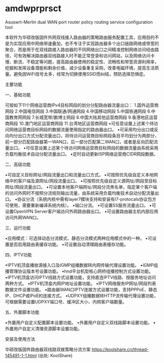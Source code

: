 # amdwprprsct
Asuswrt-Merlin dual WAN port router policy routing service configuration tool

本软件为华硕改版固件外网双线接入路由器的策略路由服务配置工具，应用目的不是为实现应用中网络带速叠加，也不专注于实现路由器多个出口链路网络或带宽的聚合，而是用于在双线路接入路由器的不同网络出口之间精准控制网络访问经由路径，可有效解决路由器双线路接入时不能正常登录和访问网站，以及网络访问卡慢、断流、不稳定等问题，提高路由器使用的稳定性、流畅性和带宽资源利用率，挖掘和发挥设备潜能和剩余价值，减少设备重复采购，改善电磁环境，提高生活质量。避免因WiFi信号太多，经常为切换使用SSID而纠结，预防选择恐惧症。

主要功能

一、基础功能

  可按如下11个网络运营商IPv4目标网段的划分分配路由器流量出口：
    1.国外运营商网段
    2.中国电信网段
    3.中国联通/网通网段
    4.中国移动网段
    5.中国铁通网段
    6.中国教育网网段
    7.长城宽带/鹏博士网段
    8.中国大陆其他运营商网段
    9.香港地区运营商网段
    10.澳门地区运营商网段
    11.台湾地区运营商网段
  •可任意设置上述某个待访问网络运营商目标网段的数据流量使用指定的路由器出口。
  •可采用均分出口或反向均分出口方式分配流量出口，将待访问运营商目标网段条目平均划分为两部分，前一部分匹配路由器第一WAN口，后一部分匹配第二WAN口，或者是反向匹配流量出口。
  •可任意设置上述某个待访问网络运营商目标网段的数据流量由系统采用负载均衡技术自动分配流量出口。
  •定时自动更新ISP网络运营商CIDR网段数据。

二、高级功能

  •可自定义目标网址/网段流量出口和流量出口方式。
  •可按照优先级自定义本地网络中的客户端及源网址/网段流量出口。
  •可按照优先级自定义源网址/网段至目标网址/网段流量出口。
  •可设置本地客户端网址/网段分流黑名单，指定某个客户端的访问外网时不按照分流规则输出流量，由系统采用负载均衡技术自动分配流量出口。
  •协议分流（系统内核中需有layer7模块支持和安装有l7-protocals协议包方可使用，需要重新编译系统内核）。
  •端口分流。
  •可设置SS服务流量出口。
  •可设置OpenVPN Server客户端访问外网路由器出口。
  •可设置路由器主机内部应用访问外网WAN口。

三、运行功能

  •应用模式：可选择动态分流模式、静态分流模式两种应用模式中的一种。
  •可设置是否启用路由表缓存功能。
  •可设置自动清理路由表缓存功能。

四、IPTV功能

  •IPTV机顶盒播放源接入口及IGMP组播数据转内网传输代理设置功能。
  •IGMP组播管理协议版本号设置功能。
  •hnd平台机型核心网桥组播控制方式设置功能。
  •IPTV机顶盒访问IPTV线路方式设置功能，支持直连IPTV线路、按服务地址访问两种方式。
  •IPTV机顶盒内网IP地址设置功能。
  •IPTV网络服务IP网址/网段列表数据文件设置功能。
  •路由器WAN口IPTV连接方式设置功能，支持PPPoE、静态IP、DHCP或IPoE的连接方式。
  •UDPXY组播数据转HTTP流传输代理设置功能，可根据需要设置UDPXY端口号、缓冲区大小、内网客户端数量。

五、外置脚本功能

  •外置用户自定义配置脚本设置功能。
  •外置用户自定义双线路脚本设置功能。
  •外置用户自定义清理资源脚本设置功能。

安装及使用方法

  华硕改版固件路由器双线路双拨策略分流方案
  https://koolshare.cn/thread-145491-1-1.html
  (出处: KoolShare)
